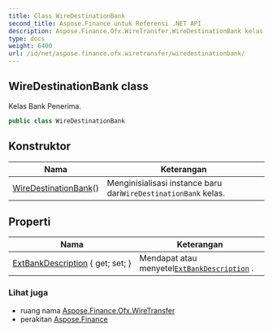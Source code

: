 ```yaml
---
title: Class WireDestinationBank
second_title: Aspose.Finance untuk Referensi .NET API
description: Aspose.Finance.Ofx.WireTransfer.WireDestinationBank kelas. Kelas Bank Penerima.
type: docs
weight: 6400
url: /id/net/aspose.finance.ofx.wiretransfer/wiredestinationbank/
---
```

## WireDestinationBank class

Kelas Bank Penerima.

```csharp
public class WireDestinationBank
```

## Konstruktor

| Nama | Keterangan |
| --- | --- |
| [WireDestinationBank](wiredestinationbank/)() | Menginisialisasi instance baru dari`WireDestinationBank` kelas. |

## Properti

| Nama | Keterangan |
| --- | --- |
| [ExtBankDescription](../../aspose.finance.ofx.wiretransfer/wiredestinationbank/extbankdescription/) { get; set; } | Mendapat atau menyetel[`ExtBankDescription`](./extbankdescription/) . |

### Lihat juga

* ruang nama [Aspose.Finance.Ofx.WireTransfer](../../aspose.finance.ofx.wiretransfer/)
* perakitan [Aspose.Finance](../../)


